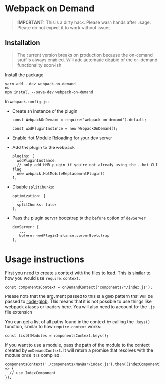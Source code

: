 # Webpack on Demand

> **IMPORTANT:** This is a dirty hack. Please wash hands after usage.
Please do not expect it to work without issues


## Installation

> The current version breaks on production because the on-demand stuff
is always enabled. Will add automatic disable of the on-demand
functionality soon-ish

Install the package

```
yarn add --dev webpack-on-demand
OR
npm install --save-dev webpack-on-demand
```

In `webpack.config.js`:

 - Create an instance of the plugin

   ```
   const WebpackOnDemand = require('webpack-on-demand').default;

   const wodPluginInstance = new WebpackOnDemand();
   ```

 - Enable Hot Module Reloading for your dev server

 - Add the plugin to the webpack
   ```
   plugins: [
     wodPluginInstance,
     // only add HMR plugin if you're not already using the --hot CLI flag
     new webpack.HotModuleReplacementPlugin()
   ],
   ```

 - Disable `splitChunks`:
   ```
   optimization: {
     ...
     splitChunks: false
   },
   ```

 - Pass the plugin server bootstrap to the `before` option of `devServer`
   ```
   devServer: {
      ...
      before: wodPluginInstance.serverBootstrap
   },
   ```

# Usage instructions

First you need to create a context with the files to load. This is similar
to how you would use `require.context`.

```
const componentsContext = onDemandContext('components/*/index.js');
```

Please note that the argument passed to this is a glob pattern that will
be passed to [node-glob](https://github.com/isaacs/node-glob). This means
that it is not possible to use things like webpack aliases or loaders
here. You will also need to account for the `.js` file extension

You can get a list of all paths found in the context by calling the
`.keys()` function, similar to how `require.context` works:

```
const listOfModules = componentsContext.keys();
```

If you want to use a module, pass the path of the module to the context
created by `onDemandContext`. It will return a promise that resolves
with the module once it is compiled.

```
componentsContext('./components/NavBar/index.js').then((IndexComponent) => {
  // use IndexComponent
});
```
